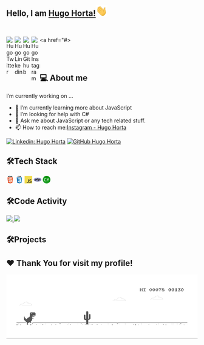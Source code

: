 ## Hello, I am [Hugo Horta!](http://aboutme.mywebcommunity.org/)<img src="https://raw.githubusercontent.com/ABSphreak/ABSphreak/master/gifs/Hi.gif" width="30px">


<p align="left"> <img src="https://komarev.com/ghpvc/?username=HugoHorta1&label=Views&color=blue&style=plastic" alt="" /> </p>

<a href="#>
  <img align="left" alt="Hugo Twitter" width="22px" src="https://cdn.jsdelivr.net/npm/simple-icons@v3/icons/twitter.svg" />
</a>
<a href="#">
  <img align="left" alt="Hugo Linkedin" width="22px" src="https://cdn.jsdelivr.net/npm/simple-icons@v3/icons/linkedin.svg" />
</a>
<a href="https://github.com/HugoHorta1">
  <img align="left" alt="Hugo Github" width="22px" src="https://cdn.jsdelivr.net/npm/simple-icons@v3/icons/github.svg" />
</a>
<a href="https://www.instagram.com/hugohorta1/">
  <img align="left" alt="Hugo Instagram" width="22px" src="https://cdn.jsdelivr.net/npm/simple-icons@v3/icons/instagram.svg" />
</a>

<br/>
<br/>

## 💻 About me
I’m currently working on ...
- 🌱 I’m currently learning more about JavaScript
- 🤔 I’m looking for help with C#
- 💬 Ask me about JavaScript or any tech related stuff.
- 📫 How to reach me:[Instagram - Hugo Horta](https://www.instagram.com/hugohorta1/)

[![Linkedin: Hugo Horta](https://img.shields.io/badge/-LinkedIn-blue)](#)
[![GitHub Hugo Horta](https://img.shields.io/github/followers/HugoHorta1?label=follow&style=social)](https://github.com/HugoHorta1)

## 🛠️Tech Stack

<code><img height="20" src="https://raw.githubusercontent.com/github/explore/80688e429a7d4ef2fca1e82350fe8e3517d3494d/topics/html/html.png"></code>
<code><img height="20" src="https://raw.githubusercontent.com/github/explore/80688e429a7d4ef2fca1e82350fe8e3517d3494d/topics/css/css.png"></code>
<code><img height="20" src="https://raw.githubusercontent.com/github/explore/80688e429a7d4ef2fca1e82350fe8e3517d3494d/topics/javascript/javascript.png"></code>
<code><img height="20" src="https://raw.githubusercontent.com/github/explore/80688e429a7d4ef2fca1e82350fe8e3517d3494d/topics/php/php.png"></code>
<code><img height="20" src="https://raw.githubusercontent.com/github/explore/80688e429a7d4ef2fca1e82350fe8e3517d3494d/topics/csharp/csharp.png"></code>

## 🛠️Code Activity

<p align="left">
  <a href="https://github.com/HugoHorta1">
    <a href="https://github.com/HugoHorta1"><img height="185px" src="https://github-readme-stats.vercel.app/api?username=HugoHorta1&show_icons=true&theme=dark&line_height=27"/>
    <img height="185px" src="https://github-readme-stats.vercel.app/api/top-langs/?username=HugoHorta1&layout=compact&theme=dark"/>
    </a>
  </a>
</p>

## 🛠️Projects


## ❤ Thank You for visit my profile!
<img align="center" src="https://github.com/HugoHorta1/HugoHorta1/blob/main/dino.gif" />
